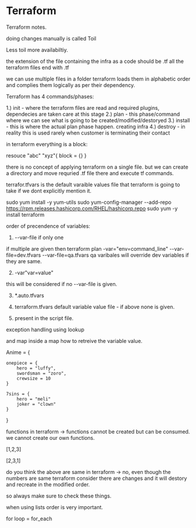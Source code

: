 # Terraform
Terraform notes.

doing changes manually is called Toil

Less toil more availabiltiy.

the extension of the file containing the infra as a code should be .tf
all the terraform files end with .tf

we can use multiple files in a folder terraform loads them in alphabetic order and complies them logically as per their dependency.

Terraform has 4 commands/phases:

1.) init - where the terraform files are read and required plugins, dependecies are taken care at this stage
2.) plan - this phase/command where we can see what is going to be created/modified/destoryed
3.) install - this is where the actual plan phase happen. creating infra
4.) destroy - in reality this is used rarely when customer is terminating their contact

in terraform everything is a block:

resouce "abc" "xyz"{
    block = {}
}

there is no concept of applying terraform on a single file. but we can create a directory and move requried .tf file there and execute tf commands.


<!-- below is the example of the all the arguments that can be passed for an ec2-instance

# resource "aws_instance" "example" {
#   ami                   = "ami-0c55b159cbfafe1f0"  # Replace with your AMI ID
#   instance_type         = "t2.micro"  # Replace with your instance type
#   availability_zone    = "us-west-2a"
#   subnet_id             = "subnet-0bb1c79de4EXAMPLE"  # Replace with your subnet ID
#   associate_public_ip_address = true
#   vpc_security_group_ids = ["sg-0a1b2c3d4e5f67890"]  # Replace with your security group ID
#   key_name              = "my-key-pair"  # Replace with your key pair name
#   user_data             = file("path/to/user_data_script.sh")
#   ebs_optimized         = true
#   monitoring            = true
#   tags = {
#     Name        = "MyEC2Instance"
#     Environment = "Development"
#   } -->

terrafor.tfvars is the default varaible values file that terraform is going to take if we dont explicitly mention it. 

sudo yum install -y yum-utils
sudo yum-config-manager --add-repo https://rpm.releases.hashicorp.com/RHEL/hashicorp.repo
sudo yum -y install terraform

order of precendence of variables: 

1. --var-file if only one

if multiple are given then  terraform plan -var="env=command_line" --var-file=dev.tfvars --var-file=qa.tfvars qa varibales will override dev variables if they are same.

2. -var"var=value" 

this will be considered if no --var-file is given.

3. *.auto.tfvars

4. terraform.tfvars default variable value file - if above none is given.

5. present in the script file.

exception handling using lookup

and map inside a map how to retreive the variable value.

Anime = {

    onepiece = {
        hero = "luffy",
        swordsman = "zoro",
        crewsize = 10
    }

    7sins = {
        hero = "meli"
        joker = "clown"
    }

}

functions in terraform -> functions cannot be created but can be consumed. we cannot create our own functions.

[1,2,3]

[2,3,1]

do you think the above are same in terraform -> no, even though the numbers are same terraform consider there are changes and it will destory and recreate in the modified order.

so always make sure to check these things.

when using lists order is very important.

for loop = for_each

